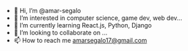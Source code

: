 - 👋 Hi, I’m @amar-segalo
- 👀 I’m interested in computer science, game dev, web dev...
- 🌱 I’m currently learning React.js, Python, Django
- 💞️ I’m looking to collaborate on ...
- 📫 How to reach me amarsegalo17@gmail.com


